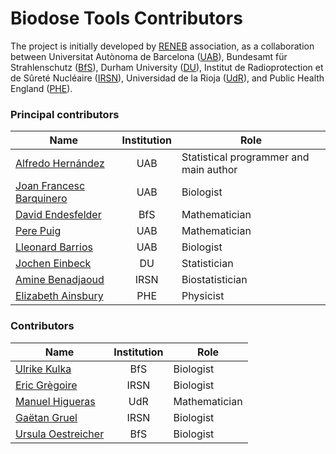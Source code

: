 # Biodose Tools Contributors

The project is initially developed by [RENEB](http://www.reneb.net) association, as a collaboration between Universitat Autònoma de Barcelona ([UAB](https://www.uab.cat/)), Bundesamt für Strahlenschutz ([BfS](http://www.bfs.de/EN/home/home_node.html)), Durham University ([DU](https://www.dur.ac.uk/)), Institut de Radioprotection et de Sûreté Nucléaire ([IRSN](https://www.irsn.fr/EN/Pages/Home.aspx)), Universidad de la Rioja ([UdR](https://www.unirioja.es/)), and Public Health England ([PHE](https://www.phe-protectionservices.org.uk/)).

### Principal contributors

| Name                                                                                     | Institution | Role                                   |
|------------------------------------------------------------------------------------------|:-----------:|----------------------------------------|
| [Alfredo Hernández](http://aldomann.com)                                                 | UAB         | Statistical programmer and main author |
| [Joan Francesc Barquinero](https://orcid.org/0000-0003-0084-5268)                        | UAB         | Biologist                              |
| [David Endesfelder](https://www.researchgate.net/profile/David_Endesfelder2)             | BfS         | Mathematician                          |
| [Pere Puig](http://grupsderecerca.uab.cat/advancedstochasticmodelling/content/pere-puig) | UAB         | Mathematician                          |
| [Lleonard Barrios](https://orcid.org/0000-0002-6151-8503)                                | UAB         | Biologist                              |
| [Jochen Einbeck](https://orcid.org/0000-0002-9457-2020)                                  | DU          | Statistician                           |
| [Amine Benadjaoud](https://www.researchgate.net/profile/Mohamed_Benadjaoud)              | IRSN        | Biostatistician                        |
| [Elizabeth Ainsbury](https://www.phe-protectionservices.org.uk/cds/team/liz_ainsbury)    | PHE         | Physicist                              |

### Contributors

| Name                                                                                                      | Institution | Role          |
|-----------------------------------------------------------------------------------------------------------|:-----------:|---------------|
| [Ulrike Kulka](https://orcid.org/0000-0002-7734-3162)                                                     |     BfS     | Biologist     |
| [Eric Grègoire](https://www.researchgate.net/profile/Eric_Gregoire2)                                      |     IRSN    | Biologist     |
| [Manuel Higueras](https://investigacion.unirioja.es/investigadores/1322/detalle)                          |     UdR     | Mathematician |
| [Gaëtan Gruel](https://www.researchgate.net/profile/Gruel_Gaetan)                                         |     IRSN    | Biologist     |
| [Ursula Oestreicher](https://www.researchgate.net/scientific-contributions/2121336457_Ursula_Oestreicher) |     BfS     | Biologist     |
